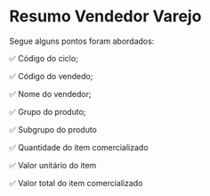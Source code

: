 # Resumo Vendedor Varejo

Segue alguns pontos foram abordados:

✅ Código do ciclo;

✅ Código do vendedo;

✅ Nome do vendedor;

✅ Grupo do produto;

✅ Subgrupo do produto

✅ Quantidade do item comercializado

✅ Valor unitário do item

✅ Valor total do item comercializado

